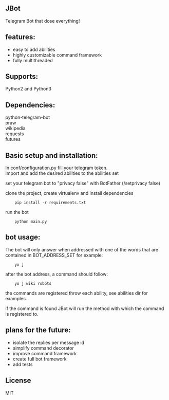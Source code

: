 JBot
----
Telegram Bot that dose everything!


features:
---------
 * easy to add abilities
 * highly customizable command framework
 * fully multithreaded

Supports:
--------
Python2 and Python3

Dependencies:
-------------
python-telegram-bot  
praw  
wikipedia  
requests  
futures

Basic setup and installation:
-----------------------------
 In conf/configuration.py fill your telegram token.  
 Import and add the desired abilities to the abilities set

 set your telegram bot to "privacy false" with BotFather (/setprivacy false)

 clone the project, create virtualenv and install dependencies  
 
        pip install -r requirements.txt
 run the bot
 
        python main.py

bot usage:
----------

The bot will only answer when addressed with one of the words that are contained in BOT_ADDRESS_SET
for example:  

        yo j

after the bot address, a command should follow:

        yo j wiki robots

the commands are registered throw each ability, see abilities dir for examples.

if the command is found JBot will run the method with which the command is registered to.


plans for the future:
---------------------
 * isolate the replies per message id
 * simplify command decorator
 * improve command framework
 * create full bot framework
 * add tests
 
  
License
----

MIT
